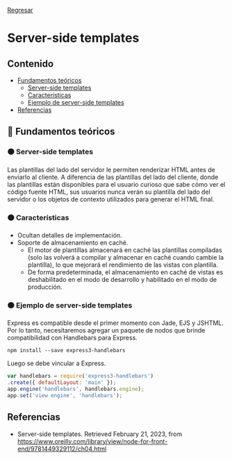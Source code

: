 [Regresar](/CodingBootcampsESPOL-FullStackDeveloper/)


# Server-side templates

## Contenido

- [Fundamentos teóricos](#fundamentos_teoricos)
  - [Server-side templates](#server_side_template)
  - [Características](#caracteristica)
  - [Ejemplo de server-side templates](#ejemplo)
- [Referencias](#referencias)

<a name="fundamentos_teoricos"> </a>

## 📑 Fundamentos teóricos

<a name="server_side_template"> </a>

### 🟠 Server-side templates

Las plantillas del lado del servidor le permiten renderizar HTML antes de enviarlo al cliente. A diferencia de las plantillas del lado del cliente, donde las plantillas están disponibles para el usuario curioso que sabe cómo ver el código fuente HTML, sus usuarios nunca verán su plantilla del lado del servidor o los objetos de contexto utilizados para generar el HTML final.

<a name="caracteristica"> </a>

### 🟠 Características

+ Ocultan detalles de implementación.
+ Soporte de almacenamiento en caché.
    + El motor de plantillas almacenará en caché las plantillas compiladas (solo las volverá a compilar y almacenar en caché cuando cambie la plantilla), lo que mejorará el rendimiento de las vistas con plantilla. 
    + De forma predeterminada, el almacenamiento en caché de vistas es deshabilitado en el modo de desarrollo y habilitado en el modo de producción.

<a name="ejemplo"> </a>

### 🟠 Ejemplo de server-side templates

Express es compatible desde el primer momento con Jade, EJS y JSHTML. Por lo tanto, necesitaremos agregar un paquete de nodos que brinde compatibilidad con Handlebars para Express.

```
npm install --save express3-handlebars
```
Luego se debe vincular a Express.

```js
var handlebars = require('express3-handlebars')
.create({ defaultLayout: 'main' });
app.engine('handlebars', handlebars.engine);
app.set('view engine', 'handlebars');
```



<a name="referencias"></a>

## Referencias

* Server-side templates. Retrieved February 21, 2023, from https://www.oreilly.com/library/view/node-for-front-end/9781449329112/ch04.html 